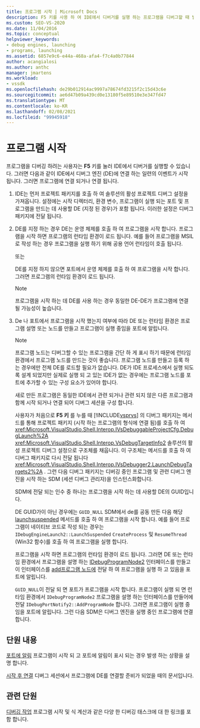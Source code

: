 ```yaml
---
title: 프로그램 시작 | Microsoft Docs
description: F5 키를 사용 하 여 IDE에서 디버거를 실행 하는 프로그램을 디버그할 때 발생 하는 일련의 이벤트에 대해 알아봅니다.
ms.custom: SEO-VS-2020
ms.date: 11/04/2016
ms.topic: conceptual
helpviewer_keywords:
- debug engines, launching
- programs, launching
ms.assetid: 6857e9c6-e44a-468a-afa4-f7c4a0b77844
author: acangialosi
ms.author: anthc
manager: jmartens
ms.workload:
- vssdk
ms.openlocfilehash: de29b012914ac9997a78674fd3215f2c15d43c6e
ms.sourcegitcommit: ae6d47b09a439cd0e13180f5e89510e3e347fd47
ms.translationtype: MT
ms.contentlocale: ko-KR
ms.lasthandoff: 02/08/2021
ms.locfileid: "99945918"
---
```

# <a name="launch-a-program"></a>프로그램 시작
프로그램을 디버깅 하려는 사용자는 **F5** 키를 눌러 IDE에서 디버거를 실행할 수 있습니다. 그러면 다음과 같이 IDE에서 디버그 엔진 (DE)에 연결 하는 일련의 이벤트가 시작 됩니다. 그러면 프로그램에 연결 되거나 연결 됩니다.

1. IDE는 먼저 프로젝트 패키지를 호출 하 여 솔루션의 활성 프로젝트 디버그 설정을 가져옵니다. 설정에는 시작 디렉터리, 환경 변수, 프로그램이 실행 되는 포트 및 프로그램을 만드는 데 사용할 DE (지정 된 경우)가 포함 됩니다. 이러한 설정은 디버그 패키지에 전달 됩니다.

2. DE를 지정 하는 경우 DE는 운영 체제를 호출 하 여 프로그램을 시작 합니다. 프로그램을 시작 하면 프로그램의 런타임 환경이 로드 됩니다. 예를 들어 프로그램을 MSIL로 작성 하는 경우 프로그램을 실행 하기 위해 공용 언어 런타임이 호출 됩니다.

    또는

    DE를 지정 하지 않으면 포트에서 운영 체제를 호출 하 여 프로그램을 시작 합니다. 그러면 프로그램의 런타임 환경이 로드 됩니다.

   > [!NOTE]
   > 프로그램을 시작 하는 데 DE를 사용 하는 경우 동일한 DE-DE가 프로그램에 연결 될 가능성이 높습니다.

3. De 나 포트에서 프로그램을 시작 했는지 여부에 따라 DE 또는 런타임 환경은 프로그램 설명 또는 노드를 만들고 프로그램이 실행 중임을 포트에 알립니다.

   > [!NOTE]
   > 프로그램 노드는 디버그할 수 있는 프로그램을 간단 하 게 표시 하기 때문에 런타임 환경에서 프로그램 노드를 만드는 것이 좋습니다. 프로그램 노드를 만들고 등록 하는 경우에만 전체 DE를 로드할 필요가 없습니다. DE가 IDE 프로세스에서 실행 되도록 설계 되었지만 실제로 실행 되 고 있는 IDE가 없는 경우에는 프로그램 노드를 포트에 추가할 수 있는 구성 요소가 있어야 합니다.

   새로 만든 프로그램은 동일한 IDE에서 관련 되거나 관련 되지 않은 다른 프로그램과 함께 시작 되거나 연결 되어 디버그 세션을 구성 합니다.

   사용자가 처음으로 **F5 키** 를 누를 때 [!INCLUDE[vsprvs](../../code-quality/includes/vsprvs_md.md)] 의 디버그 패키지는 메서드를 통해 프로젝트 패키지 (시작 하는 프로그램의 형식에 연결 됨)를 호출 하 여 <xref:Microsoft.VisualStudio.Shell.Interop.IVsDebuggableProjectCfg.DebugLaunch%2A> <xref:Microsoft.VisualStudio.Shell.Interop.VsDebugTargetInfo2> 솔루션의 활성 프로젝트 디버그 설정으로 구조체를 채웁니다. 이 구조체는 메서드를 호출 하 여 디버그 패키지로 다시 전달 됩니다 <xref:Microsoft.VisualStudio.Shell.Interop.IVsDebugger2.LaunchDebugTargets2%2A> . 그런 다음 디버그 패키지는 디버깅 중인 프로그램 및 관련 디버그 엔진을 시작 하는 SDM (세션 디버그 관리자)을 인스턴스화합니다.

   SDM에 전달 되는 인수 중 하나는 프로그램을 시작 하는 데 사용할 DE의 GUID입니다.

   DE GUID가이 아닌 경우에는 `GUID_NULL` SDM에서 de를 공동 만든 다음 해당 [launchsuspended](../../extensibility/debugger/reference/idebugenginelaunch2-launchsuspended.md) 메서드를 호출 하 여 프로그램을 시작 합니다. 예를 들어 프로그램이 네이티브 코드로 작성 되는 경우는 `IDebugEngineLaunch2::LaunchSuspended` `CreateProcess` 및 `ResumeThread` (Win32 함수)를 호출 하 여 프로그램을 실행 합니다.

   프로그램을 시작 하면 프로그램의 런타임 환경이 로드 됩니다. 그러면 DE 또는 런타임 환경에서 프로그램을 설명 하는 [IDebugProgramNode2](../../extensibility/debugger/reference/idebugprogramnode2.md) 인터페이스를 만들고이 인터페이스를 [add프로그램 노드에](../../extensibility/debugger/reference/idebugportnotify2-addprogramnode.md) 전달 하 여 프로그램을 실행 하 고 있음을 포트에 알립니다.

   `GUID_NULL`이 전달 되 면 포트가 프로그램을 시작 합니다. 프로그램이 실행 되 면 런타임 환경에서 `IDebugProgramNode2` 프로그램을 설명 하는 인터페이스를 만들어에 전달 `IDebugPortNotify2::AddProgramNode` 합니다. 그러면 프로그램이 실행 중임을 포트에 알립니다. 그런 다음 SDM은 디버그 엔진을 실행 중인 프로그램에 연결 합니다.

## <a name="in-this-section"></a>단원 내용
 [포트에 알림](../../extensibility/debugger/notifying-the-port.md) 프로그램이 시작 되 고 포트에 알림이 표시 되는 경우 발생 하는 상황을 설명 합니다.

 [시작 후 연결](../../extensibility/debugger/attaching-after-a-launch.md) 디버그 세션에서 프로그램에 DE를 연결할 준비가 되었을 때의 문서입니다.

## <a name="related-sections"></a>관련 단원
 [디버깅 작업](../../extensibility/debugger/debugging-tasks.md) 프로그램 시작 및 식 계산과 같은 다양 한 디버깅 태스크에 대 한 링크를 포함 합니다.
